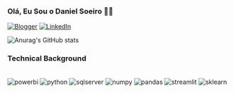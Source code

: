 ### Olá, Eu Sou o Daniel Soeiro 👋🏻


[![Blogger](https://img.shields.io/badge/Blogger-FF5722?style=for-the-badge&logo=blogger&logoColor=white)](https://oanalistafutebol.blogspot.com/) [![LinkedIn](https://img.shields.io/badge/LinkedIn-0077B5?style=for-the-badge&logo=linkedin&logoColor=white)](https://www.linkedin.com/in/daniel-s-298310145/)

![Anurag's GitHub stats](https://github-readme-stats.vercel.app/api?username=dpsoeiro&show_icons=true&theme=radical)

### Technical Background
<div style="display: inline_block"><br/>
  <img align="center" alt="powerbi" src="https://img.shields.io/badge/PowerBI-F2C811?style=for-the-badge&logo=Power%20BI&logoColor=white"/>
  <img align="center" alt="python" src="https://img.shields.io/badge/Python-FFD43B?style=for-the-badge&logo=python&logoColor=blue"/>
  <img align="center" alt="sqlserver" src="https://img.shields.io/badge/Microsoft_SQL_Server-CC2927?style=for-the-badge&logo=microsoft-sql-server&logoColor=white"/>
  <img align="center" alt="numpy" src="https://img.shields.io/badge/Numpy-777BB4?style=for-the-badge&logo=numpy&logoColor=white"/>
  <img align="center" alt="pandas" src="https://img.shields.io/badge/Pandas-2C2D72?style=for-the-badge&logo=pandas&logoColor=white"/>
  <img align="center" alt="streamlit" src="https://img.shields.io/badge/Streamlit-FF4B4B?style=for-the-badge&logo=Streamlit&logoColor=white"/>
  <img align="center" alt="sklearn" src="https://img.shields.io/badge/scikit_learn-F7931E?style=for-the-badge&logo=scikit-learn&logoColor=white"/>
<div>
